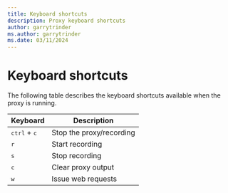 ```yaml
---
title: Keyboard shortcuts
description: Proxy keyboard shortcuts
author: garrytrinder
ms.author: garrytrinder
ms.date: 03/11/2024
---
```


# Keyboard shortcuts

The following table describes the keyboard shortcuts available when the proxy is running.

| Keyboard  | Description   |
|-------------- | -------------- |
| <kbd>ctrl</kbd> + <kbd>c</kbd>   | Stop the proxy/recording |
| <kbd>r</kbd>   | Start recording     |
| <kbd>s</kbd>   | Stop recording     |
| <kbd>c</kbd>   | Clear proxy output     |
| <kbd>w</kbd>   | Issue web requests     |
